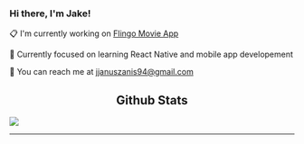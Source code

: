 ### Hi there, I'm Jake!

:clipboard: I'm currently working on [Flingo Movie App](https://github.com/Jake-Januszanis/rn-movie-app-frontend)

:brain: Currently focused on learning React Native and mobile app developement

:e-mail: You can reach me at <jjanuszanis94@gmail.com>



<h2 align='center'>Github Stats</h2>
<img src='https://github-readme-stats.vercel.app/api/top-langs/?username=Jake-Januszanis&layout=compact&hide=CSS'>



---


